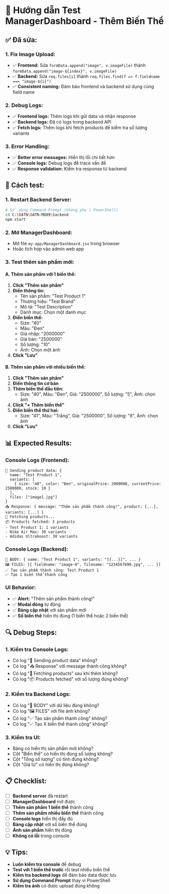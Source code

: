 # 🎯 Hướng dẫn Test ManagerDashboard - Thêm Biến Thể

## ✅ **Đã sửa:**

### **1. Fix Image Upload:**
- ✅ **Frontend:** Sửa `formData.append("image", v.imageFile)` thành `formData.append("image-${index}", v.imageFile)`
- ✅ **Backend:** Sửa `req.files[i]` thành `req.files.find(f => f.fieldname === "image-${i}")`
- ✅ **Consistent naming:** Đảm bảo frontend và backend sử dụng cùng field name

### **2. Debug Logs:**
- ✅ **Frontend logs:** Thêm logs khi gửi data và nhận response
- ✅ **Backend logs:** Đã có logs trong backend API
- ✅ **Fetch logs:** Thêm logs khi fetch products để kiểm tra số lượng variants

### **3. Error Handling:**
- ✅ **Better error messages:** Hiển thị lỗi chi tiết hơn
- ✅ **Console logs:** Debug logs để trace vấn đề
- ✅ **Response validation:** Kiểm tra response từ backend

## 🚀 **Cách test:**

### **1. Restart Backend Server:**
```bash
# Sử dụng Command Prompt (không phải PowerShell)
cd C:\DATN\DATN-MD09\backend
npm start
```

### **2. Mở ManagerDashboard:**
- Mở file `my-app/ManagerDashboard.jsx` trong browser
- Hoặc tích hợp vào admin web app

### **3. Test thêm sản phẩm mới:**

#### **A. Thêm sản phẩm với 1 biến thể:**
1. **Click "Thêm sản phẩm"**
2. **Điền thông tin:**
   - Tên sản phẩm: "Test Product 1"
   - Thương hiệu: "Test Brand"
   - Mô tả: "Test Description"
   - Danh mục: Chọn một danh mục
3. **Điền biến thể:**
   - Size: "40"
   - Màu: "Đen"
   - Giá nhập: "2000000"
   - Giá bán: "2500000"
   - Số lượng: "10"
   - Ảnh: Chọn một ảnh
4. **Click "Lưu"**

#### **B. Thêm sản phẩm với nhiều biến thể:**
1. **Click "Thêm sản phẩm"**
2. **Điền thông tin cơ bản**
3. **Thêm biến thể đầu tiên:**
   - Size: "40", Màu: "Đen", Giá: "2500000", Số lượng: "5", Ảnh: chọn ảnh
4. **Click "+ Thêm biến thể"**
5. **Điền biến thể thứ hai:**
   - Size: "41", Màu: "Trắng", Giá: "2500000", Số lượng: "8", Ảnh: chọn ảnh
6. **Click "Lưu"**

## 📊 **Expected Results:**

### **Console Logs (Frontend):**
```
🚀 Sending product data: {
  name: "Test Product 1",
  variants: [
    { size: "40", color: "Đen", originalPrice: 2000000, currentPrice: 2500000, stock: 10 }
  ],
  files: ["image1.jpg"]
}
📥 Response: { message: "Thêm sản phẩm thành công!", product: {...}, variants: [...] }
🔄 Fetching products...
📦 Products fetched: 3 products
- Test Product 1: 1 variants
- Nike Air Max: 30 variants
- Adidas Ultraboost: 30 variants
```

### **Console Logs (Backend):**
```
🧩 BODY: { name: "Test Product 1", variants: "[{...}]", ... }
🖼️ FILES: [{ fieldname: "image-0", filename: "1234567890.jpg", ... }]
✅ Tạo sản phẩm thành công: Test Product 1
✅ Tạo 1 biến thể thành công
```

### **UI Behavior:**
- ✅ **Alert:** "Thêm sản phẩm thành công!"
- ✅ **Modal đóng** tự động
- ✅ **Bảng cập nhật** với sản phẩm mới
- ✅ **Số biến thể** hiển thị đúng (1 biến thể hoặc 2 biến thể)

## 🔍 **Debug Steps:**

### **1. Kiểm tra Console Logs:**
- Có log "🚀 Sending product data" không?
- Có log "📥 Response" với message thành công không?
- Có log "🔄 Fetching products" sau khi thêm không?
- Có log "📦 Products fetched" với số lượng đúng không?

### **2. Kiểm tra Backend Logs:**
- Có log "🧩 BODY" với dữ liệu đúng không?
- Có log "🖼️ FILES" với file ảnh không?
- Có log "✅ Tạo sản phẩm thành công" không?
- Có log "✅ Tạo X biến thể thành công" không?

### **3. Kiểm tra UI:**
- Bảng có hiển thị sản phẩm mới không?
- Cột "Biến thể" có hiển thị đúng số lượng không?
- Cột "Tổng số lượng" có tính đúng không?
- Cột "Giá từ" có hiển thị đúng không?

## 📋 **Checklist:**

- [ ] **Backend server** đã restart
- [ ] **ManagerDashboard** mở được
- [ ] **Thêm sản phẩm 1 biến thể** thành công
- [ ] **Thêm sản phẩm nhiều biến thể** thành công
- [ ] **Console logs** hiển thị đầy đủ
- [ ] **Bảng cập nhật** với số biến thể đúng
- [ ] **Ảnh sản phẩm** hiển thị đúng
- [ ] **Không có lỗi** trong console

## 💡 **Tips:**

- **Luôn kiểm tra console** để debug
- **Test với 1 biến thể trước** rồi test nhiều biến thể
- **Kiểm tra backend logs** để đảm bảo data được lưu
- **Sử dụng Command Prompt** thay vì PowerShell
- **Kiểm tra ảnh** có được upload đúng không







